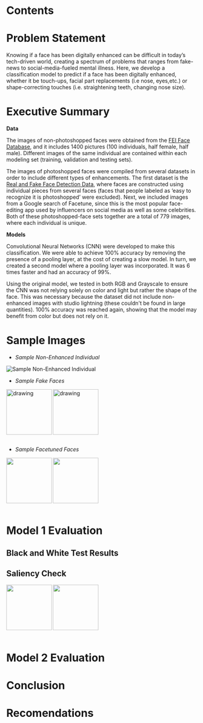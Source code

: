 # Contents

# Problem Statement

Knowing if a face has been digitally enhanced can be difficult in today’s tech-driven world, creating a spectrum of problems that ranges from fake-news to social-media-fueled mental illness. Here, we develop a classification model to predict if a face has been digitally enhanced, whether it be touch-ups, facial part replacements (i.e nose, eyes,etc.) or shape-correcting touches (i.e. straightening teeth, changing nose size).

# Executive Summary

**Data**

The images of non-photoshopped faces were obtained from the [FEI Face Database](https://fei.edu.br/~cet/facedatabase.html), and it includes 1400 pictures (100 individuals, half female, half male). Different images of the same individual are contained within each modeling set (training, validation and testing sets).


The images of photoshopped faces were compiled from several datasets in order to include different types of enhancements. The first dataset is the [Real and Fake Face Detection Data](https://www.kaggle.com/ciplab/real-and-fake-face-detection/data), where faces are constructed using individual pieces from several faces (faces that people labeled as ‘easy to recognize it is photoshopped’ were excluded). Next, we included images from a Google search of Facetune, since this is the most popular face-editing app used by influencers on social media as well as some celebrities. Both of these photoshopped-face sets together are a total of 779 images, where each individual is unique.

**Models**

Convolutional Neural Networks (CNN) were developed to make this classification. We were able to achieve 100% accuracy by removing the presence of a pooling layer, at the cost of creating a slow model. In turn, we created a second model where a pooling layer was incorporated. It was 6 times faster and had an accuracy of 99%. 

Using the original model, we tested in both RGB and Grayscale to ensure the CNN was not relying solely on color and light but rather the shape of the face. This was necessary because the dataset did not include non-enhanced images with studio lightning (these couldn't be found in large quantities). 100% accuracy was reached again, showing that the model may benefit from color but does not rely on it.

# Sample Images
- *Sample Non-Enhanced Individual*
 
![Sample Non-Enhanced Individual](../Figures/examples_variations.jpg)

- *Sample Fake Faces*

<img align="left" img src="../Figures/mid_123_1111.jpg" alt="drawing" width="120" />
<img align="left" img src="../Figures/hard_7_1111.jpg" alt="drawing" width="120" />                    
<br/><br/><br/><br/><br/><br/><br/><br/>

- *Sample Facetuned Faces*

<img align="left" img src="../Figures/Screenshot Capture - 2019-11-18 - 14-06-25.png" width="120"/>
<img align="left" img src="../Figures/Screenshot Capture - 2019-11-18 - 13-51-40.png" width="120"/>
<br/><br/><br/><br/><br/><br/><br/><br/>


# Model 1 Evaluation

## Black and White Test Results

## Saliency Check
<img align="left" img src="../Figures/download.png" width="120"/>
<img align="left" img src="../Figures/download(1).png" width="120"/>
<br/><br/><br/><br/><br/><br/><br/><br/>

# Model 2 Evaluation

# Conclusion

# Recomendations